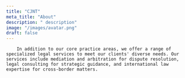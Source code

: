 ```yaml
---
title: "CJNT"
meta_title: "About"
description: " description"
image: "/images/avatar.png"
draft: false
---
```


        In addition to our core practice areas, we offer a range of specialized legal services to meet our clients' diverse needs. Our services include mediation and arbitration for dispute resolution, legal consulting for strategic guidance, and international law expertise for cross-border matters.
